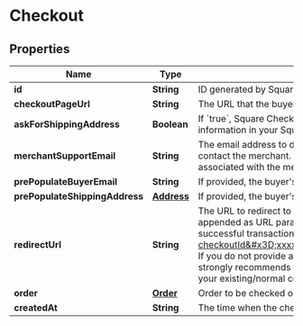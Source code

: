 
# Checkout

## Properties
Name | Type | Description | Notes
------------ | ------------- | ------------- | -------------
**id** | **String** | ID generated by Square Checkout when a new checkout is requested. |  [optional]
**checkoutPageUrl** | **String** | The URL that the buyer&#39;s browser should be redirected to after the checkout is completed. |  [optional]
**askForShippingAddress** | **Boolean** | If &#x60;true&#x60;, Square Checkout will collect shipping information on your behalf and store that information with the transaction information in your Square Dashboard.  Default is &#x60;false&#x60;. |  [optional]
**merchantSupportEmail** | **String** | The email address to display on the Square Checkout confirmation page and confirmation email that the buyer can use to contact the merchant.  If this value is not set, the confirmation page and email will display the primary email address associated with the merchant&#39;s Square account.  Default is unset. |  [optional]
**prePopulateBuyerEmail** | **String** | If provided, the buyer&#39;s email is pre-populated on the checkout page as an editable text field.  Default is unset. |  [optional]
**prePopulateShippingAddress** | [**Address**](Address.md) | If provided, the buyer&#39;s shipping info is pre-populated on the checkout page as editable text fields.  Default is unset. |  [optional]
**redirectUrl** | **String** | The URL to redirect to after checkout is completed with &#x60;checkoutId&#x60;, Square&#39;s &#x60;orderId&#x60;, &#x60;transactionId&#x60;, and &#x60;referenceId&#x60; appended as URL parameters. For example, if the provided redirect_url is &#x60;http://www.example.com/order-complete&#x60;, a successful transaction redirects the customer to:  &#x60;http://www.example.com/order-complete?checkoutId&#x3D;xxxxxx&amp;orderId&#x3D;xxxxxx&amp;referenceId&#x3D;xxxxxx&amp;transactionId&#x3D;xxxxxx&#x60;  If you do not provide a redirect URL, Square Checkout will display an order confirmation page on your behalf; however Square strongly recommends that you provide a redirect URL so you can verify the transaction results and finalize the order through your existing/normal confirmation workflow. |  [optional]
**order** | [**Order**](Order.md) | Order to be checked out. |  [optional]
**createdAt** | **String** | The time when the checkout was created, in RFC 3339 format. |  [optional]



